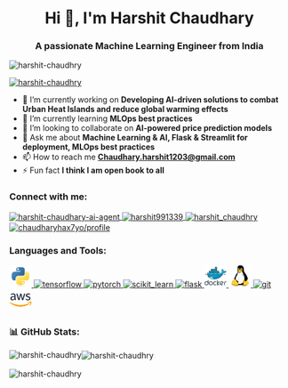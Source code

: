<h1 align="center">Hi 👋, I'm Harshit Chaudhary</h1>
<h3 align="center">A passionate Machine Learning Engineer from India</h3>

<p align="left"> <img src="https://komarev.com/ghpvc/?username=harshit-chaudhry&label=Profile%20views&color=0e75b6&style=flat" alt="harshit-chaudhry" /> </p>

<p align="left"> 
  <a href="https://github.com/ryo-ma/github-profile-trophy">
    <img src="https://github-profile-trophy.vercel.app/?username=harshit-chaudhry&theme=darkhub" alt="harshit-chaudhry" />
  </a> 
</p>

- 🔭 I’m currently working on **Developing AI-driven solutions to combat Urban Heat Islands and reduce global warming effects**  
- 🌱 I’m currently learning **MLOps best practices**  
- 👯 I’m looking to collaborate on **AI-powered price prediction models**  
- 💬 Ask me about **Machine Learning & AI, Flask & Streamlit for deployment, MLOps best practices**  
- 📫 How to reach me **Chaudhary.harshit1203@gmail.com**  
- ⚡ Fun fact **I think I am open book to all**  

<h3 align="left">Connect with me:</h3>
<p align="left">
<a href="https://linkedin.com/in/harshit-chaudhary-ai-agent" target="blank">
  <img align="center" src="https://raw.githubusercontent.com/rahuldkjain/github-profile-readme-generator/master/src/images/icons/Social/linked-in-alt.svg" alt="harshit-chaudhary-ai-agent" height="30" width="40" />
</a>
<a href="https://kaggle.com/harshit991339" target="blank">
  <img align="center" src="https://raw.githubusercontent.com/rahuldkjain/github-profile-readme-generator/master/src/images/icons/Social/kaggle.svg" alt="harshit991339" height="30" width="40" />
</a>
<a href="https://www.leetcode.com/harshit_chaudhry" target="blank">
  <img align="center" src="https://raw.githubusercontent.com/rahuldkjain/github-profile-readme-generator/master/src/images/icons/Social/leet-code.svg" alt="harshit_chaudhry" height="30" width="40" />
</a>
<a href="https://auth.geeksforgeeks.org/user/chaudharyhax7yo/profile" target="blank">
  <img align="center" src="https://raw.githubusercontent.com/rahuldkjain/github-profile-readme-generator/master/src/images/icons/Social/geeks-for-geeks.svg" alt="chaudharyhax7yo/profile" height="30" width="40" />
</a>
</p>

<h3 align="left">Languages and Tools:</h3>
<p align="left">
  <a href="https://www.python.org" target="_blank" rel="noreferrer">
    <img src="https://raw.githubusercontent.com/devicons/devicon/master/icons/python/python-original.svg" alt="python" width="40" height="40"/>
  </a> 
  <a href="https://www.tensorflow.org" target="_blank" rel="noreferrer">
    <img src="https://www.vectorlogo.zone/logos/tensorflow/tensorflow-icon.svg" alt="tensorflow" width="40" height="40"/>
  </a> 
  <a href="https://pytorch.org/" target="_blank" rel="noreferrer">
    <img src="https://www.vectorlogo.zone/logos/pytorch/pytorch-icon.svg" alt="pytorch" width="40" height="40"/>
  </a>
  <a href="https://scikit-learn.org/" target="_blank" rel="noreferrer">
    <img src="https://upload.wikimedia.org/wikipedia/commons/0/05/Scikit_learn_logo_small.svg" alt="scikit_learn" width="40" height="40"/>
  </a> 
  <a href="https://flask.palletsprojects.com/" target="_blank" rel="noreferrer">
    <img src="https://www.vectorlogo.zone/logos/pocoo_flask/pocoo_flask-icon.svg" alt="flask" width="40" height="40"/>
  </a> 
  <a href="https://www.docker.com/" target="_blank" rel="noreferrer">
    <img src="https://raw.githubusercontent.com/devicons/devicon/master/icons/docker/docker-original-wordmark.svg" alt="docker" width="40" height="40"/>
  </a> 
  <a href="https://www.linux.org/" target="_blank" rel="noreferrer">
    <img src="https://raw.githubusercontent.com/devicons/devicon/master/icons/linux/linux-original.svg" alt="linux" width="40" height="40"/>
  </a> 
  <a href="https://git-scm.com/" target="_blank" rel="noreferrer">
    <img src="https://www.vectorlogo.zone/logos/git-scm/git-scm-icon.svg" alt="git" width="40" height="40"/>
  </a> 
  <a href="https://aws.amazon.com" target="_blank" rel="noreferrer">
    <img src="https://raw.githubusercontent.com/devicons/devicon/master/icons/amazonwebservices/amazonwebservices-original-wordmark.svg" alt="aws" width="40" height="40"/>
  </a> 
</p>

<h3 align="left">📊 GitHub Stats:</h3>
<p>
  <img align="left" src="https://github-readme-stats.vercel.app/api/top-langs?username=harshit-chaudhry&show_icons=true&locale=en&layout=compact&theme=dark" alt="harshit-chaudhry" />
</p>

<p>
  <img align="center" src="https://github-readme-stats.vercel.app/api?username=harshit-chaudhry&show_icons=true&locale=en&theme=dark" alt="harshit-chaudhry" />
</p>

<p>
  <img align="center" src="https://github-readme-streak-stats.herokuapp.com/?user=harshit-chaudhry&theme=dark" alt="harshit-chaudhry" />
</p>
